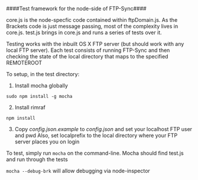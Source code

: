 ####Test framework for the node-side of FTP-Sync####

core.js is the node-specfic code contained within ftpDomain.js. As the Brackets code is just message passing,
most of the complexity lives in core.js. test.js brings in core.js and runs a series of tests over it.

Testing works with the inbuilt OS X FTP server (but should work with any local FTP server). Each test consists of
running FTP-Sync and then checking the state of the local directory that maps to the specified REMOTEROOT


To setup, in the test directory:

1. Install mocha globally

  `sudo npm install -g mocha`
  
2. Install rimraf

  `npm install`
  
3. Copy _config.json.example_ to _config.json_ and set your localhost FTP user and pwd
   Also, set localprefix to the local directory where your FTP server places you on login
  
To test, simply run `mocha` on the command-line. Mocha should find test.js and run
through the tests


`mocha --debug-brk` will allow debugging via node-inspector
  
